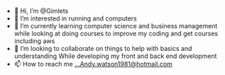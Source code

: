 - 👋 Hi, I’m @Gimlets
- 👀 I’m interested in running and computers
- 🌱 I’m currently learning computer science and business management while 
looking at doing courses to improve my coding and get courses including aws 
- 💞️ I’m looking to collaborate on things to help with basics and understanding
While developing my front and back end development 
- 📫 How to reach me ...Andy.watson1981@hotmail.com

<!---
Gimlets/Gimlets is a ✨ special ✨ repository because its `README.md` (this file) appears on your GitHub profile.
You can click the Preview link to take a look at your changes.
--->
